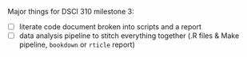 Major things for DSCI 310 milestone 3:
- [ ] literate code document broken into scripts and a report 
- [ ] data analysis pipeline to stitch everything together (.R files & Make pipeline, `bookdown` or `rticle` report)

